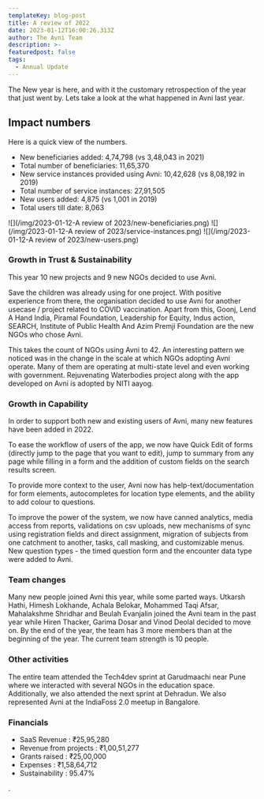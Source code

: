 ```yaml
---
templateKey: blog-post
title: A review of 2022
date: 2023-01-12T16:00:26.313Z
author: The Avni Team
description: >-
featuredpost: false
tags:
  - Annual Update
---
```



The New year is here, and with it the customary retrospection of the year that just went by. Lets take a look at the what happened in Avni last year. 

## Impact numbers
Here is a quick view of the numbers. 

- New beneficiaries added: 4,74,798 (vs 3,48,043 in 2021)
- Total number of beneficiaries: 11,65,370
- New service instances provided using Avni: 10,42,628 (vs 8,08,192 in 2019)
- Total number of service instances: 27,91,505
- New users added: 4,875 (vs 1,001 in 2019)
- Total users till date: 8,063


![](/img/2023-01-12-A review of 2023/new-beneficiaries.png)
![](/img/2023-01-12-A review of 2023/service-instances.png)
![](/img/2023-01-12-A review of 2023/new-users.png)



### Growth in Trust & Sustainability
This year 10 new projects and 9 new NGOs decided to use Avni. 

Save the children was already using for one project. With positive experience from there, the organisation decided to use Avni for another usecase / project related to COVID vaccination. Apart from this, Goonj, Lend A Hand India, Piramal Foundation, Leadership for Equity, Indus action, SEARCH, Institute of Public Health And Azim Premji Foundation are the new NGOs who chose Avni. 

This takes the count of NGOs using Avni to 42. An interesting pattern we noticed was in the change in the scale at which NGOs adopting Avni operate. Many of them are operating at multi-state level and even working with government. Rejuvenating Waterbodies project along with the app developed on Avni is adopted by NITI aayog.

### Growth in Capability
In order to support both new and existing users of Avni, many new features have been added in 2022. 

To ease the workflow of users of the app, we now have Quick Edit of forms (directly jump to the page that you want to edit), jump to summary from any page while filling in a form and the addition of custom fields on the search results screen.

To provide more context to the user, Avni now has help-text/documentation for form elements, autocompletes for location type elements, and the ability to add colour to questions.

To improve the power of the system, we now have canned analytics, media access from reports, validations on csv uploads, new mechanisms of sync using registration fields and direct assignment, migration of subjects from one catchment to another, tasks, call masking, and customizable menus. New question types - the timed question form and the encounter data type were added to Avni.

### Team changes

Many new people joined Avni this year, while some parted ways. Utkarsh Hathi, Himesh Lokhande, Achala Belokar, Mohammed Taqi Afsar, Mahalakshme Shridhar and Beulah Evanjalin  joined the Avni team in the past year while Hiren Thacker, Garima Dosar and Vinod Deolal decided to move on. By the end of the year, the team has 3 more members than at the beginning of the year. The current team strength is 10 people.


### Other activities
The entire team attended the Tech4dev sprint at Garudmaachi near Pune where we interacted with several NGOs in the education space. Additionally, we also attended the next sprint at Dehradun.
We also represented Avni at the IndiaFoss 2.0 meetup in Bangalore. 

### Financials
- SaaS Revenue : ₹25,95,280
- Revenue from projects : ₹1,00,51,277
- Grants raised : ₹25,00,000
- Expenses : ₹1,58,64,712
- Sustainability : 95.47%


.
